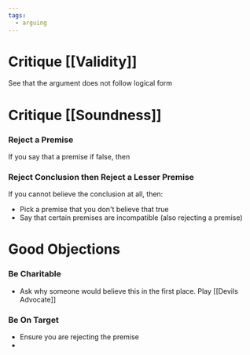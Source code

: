 ```yaml
---
tags:
  - arguing
---
```

# Critique [[Validity]]
See that the argument does not follow logical form
# Critique [[Soundness]]
### Reject a Premise
If you say that a premise if false, then 
### Reject Conclusion then Reject a Lesser Premise
If you cannot believe the conclusion at all, then:
- Pick a premise that you don't believe that true
- Say that certain premises are incompatible (also rejecting a premise)
# Good Objections
### Be Charitable
- Ask why someone would believe this in the first place. Play [[Devils Advocate]]
### Be On Target
- Ensure you are rejecting the premise
- 